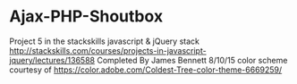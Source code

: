# Ajax-PHP-Shoutbox
Project 5 in the stackskills javascript &amp; jQuery stack http://stackskills.com/courses/projects-in-javascript-jquery/lectures/136588
Completed By James Bennett 8/10/15
color scheme courtesy of https://color.adobe.com/Coldest-Tree-color-theme-6669259/
